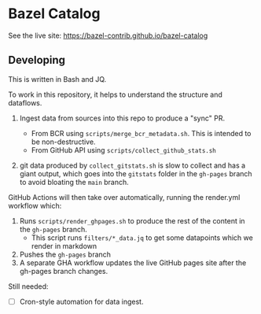 # Bazel Catalog

See the live site:
<https://bazel-contrib.github.io/bazel-catalog>

## Developing

This is written in Bash and JQ.

To work in this repository, it helps to understand the structure and dataflows.

1. Ingest data from sources into this repo to produce a "sync" PR.

   - From BCR using `scripts/merge_bcr_metadata.sh`. This is intended to be non-destructive.
   - From GitHub API using `scripts/collect_github_stats.sh`

2. git data produced by `collect_gitstats.sh` is slow to collect and has a giant output, which
   goes into the `gitstats` folder in the `gh-pages` branch to avoid bloating the `main` branch.

GitHub Actions will then take over automatically, running the render.yml workflow which:

1. Runs `scripts/render_ghpages.sh` to produce the rest of the content in the `gh-pages` branch.
   - This script runs `filters/*_data.jq` to get some datapoints which we render in markdown
2. Pushes the `gh-pages` branch
3. A separate GHA workflow updates the live GitHub pages site after the gh-pages branch changes.

Still needed:

- [ ] Cron-style automation for data ingest.

